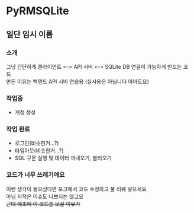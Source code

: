 # PyRMSQLite
## 일단 임시 이름
### 소개
그냥 간단하게 클라이언트 <-> API 서버 <-> SQLite DB 연결이 가능하게 만드는 코드  
만든 이유는 백엔드 API 서버 연습용 (실사용은 아닙니다 아마도요)
### 작업중
- 계정 생성
### 작업 완료
- 로그인(비슷한거...?)
- 타임아웃(비슷한거...?)
- SQL 구문 실행 및 데이터 꺼내오기, 불러오기
### 코드가 너무 쓰레기에요
이런 생각이 들으셨다면 포크해서 코드 수정하고 풀 리퀘 넣으세요  
아님 지적은 이슈도 나쁘지는 않고요  
~~근데 애초에 이 코드를 보실 이유가~~
